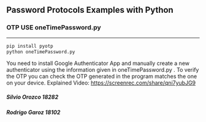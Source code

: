 ## Password Protocols Examples with Python
### OTP USE oneTimePassword.py
<hr>

```python
pip install pyotp
python oneTimePassword.py
```
You need to install Google Authenticator App and manually create a new authenticator using the information given in oneTimePassword.py .
To verify the OTP you can check the OTP generated in the program matches the one on your device.
Explained Video:
https://screenrec.com/share/qni7yubJG9


##### Silvio Orozco 18282
##### Rodrigo Garoz 18102
